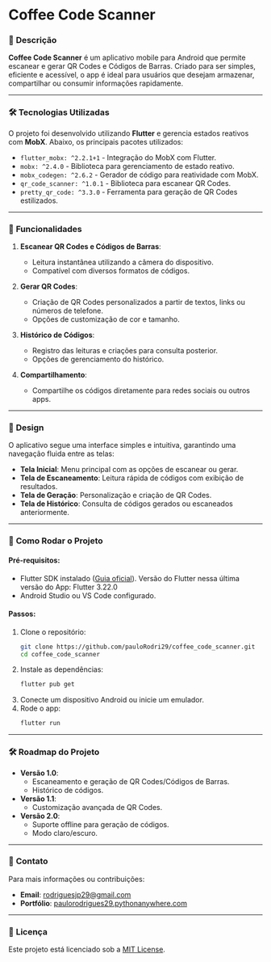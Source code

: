 
# **Coffee Code Scanner**

### 🚀 **Descrição**
**Coffee Code Scanner** é um aplicativo mobile para Android que permite escanear e gerar QR Codes e Códigos de Barras. Criado para ser simples, eficiente e acessível, o app é ideal para usuários que desejam armazenar, compartilhar ou consumir informações rapidamente.

---

### 🛠 **Tecnologias Utilizadas**
O projeto foi desenvolvido utilizando **Flutter** e gerencia estados reativos com **MobX**. Abaixo, os principais pacotes utilizados:

- `flutter_mobx: ^2.2.1+1` - Integração do MobX com Flutter.
- `mobx: ^2.4.0` - Biblioteca para gerenciamento de estado reativo.
- `mobx_codegen: ^2.6.2` - Gerador de código para reatividade com MobX.
- `qr_code_scanner: ^1.0.1` - Biblioteca para escanear QR Codes.
- `pretty_qr_code: ^3.3.0` - Ferramenta para geração de QR Codes estilizados.

---

### 📱 **Funcionalidades**
1. **Escanear QR Codes e Códigos de Barras**:
   - Leitura instantânea utilizando a câmera do dispositivo.
   - Compatível com diversos formatos de códigos.

2. **Gerar QR Codes**:
   - Criação de QR Codes personalizados a partir de textos, links ou números de telefone.
   - Opções de customização de cor e tamanho.

3. **Histórico de Códigos**:
   - Registro das leituras e criações para consulta posterior.
   - Opções de gerenciamento do histórico.

4. **Compartilhamento**:
   - Compartilhe os códigos diretamente para redes sociais ou outros apps.

---

### 🎨 **Design**
O aplicativo segue uma interface simples e intuitiva, garantindo uma navegação fluida entre as telas:

- **Tela Inicial**: Menu principal com as opções de escanear ou gerar.
- **Tela de Escaneamento**: Leitura rápida de códigos com exibição de resultados.
- **Tela de Geração**: Personalização e criação de QR Codes.
- **Tela de Histórico**: Consulta de códigos gerados ou escaneados anteriormente.

---

### 🌟 **Como Rodar o Projeto**

#### Pré-requisitos:
- Flutter SDK instalado ([Guia oficial](https://flutter.dev/docs/get-started/install)). Versão do Flutter nessa última versão do App: Flutter 3.22.0
- Android Studio ou VS Code configurado.

#### Passos:
1. Clone o repositório:
   ```bash
   git clone https://github.com/pauloRodri29/coffee_code_scanner.git
   cd coffee_code_scanner
   ```
2. Instale as dependências:
   ```bash
   flutter pub get
   ```
3. Conecte um dispositivo Android ou inicie um emulador.
4. Rode o app:
   ```bash
   flutter run
   ```

---

### 🛠 **Roadmap do Projeto**
- **Versão 1.0**:
  - Escaneamento e geração de QR Codes/Códigos de Barras.
  - Histórico de códigos.
- **Versão 1.1**:
  - Customização avançada de QR Codes.
- **Versão 2.0**:
  - Suporte offline para geração de códigos.
  - Modo claro/escuro.

---

### 📩 **Contato**
Para mais informações ou contribuições:

- **Email**: rodriguesjp29@gmail.com  
- **Portfólio**: [paulorodrigues29.pythonanywhere.com](https://paulorodrigues29.pythonanywhere.com/)

---

### 📄 **Licença**
Este projeto está licenciado sob a [MIT License](https://opensource.org/licenses/MIT).